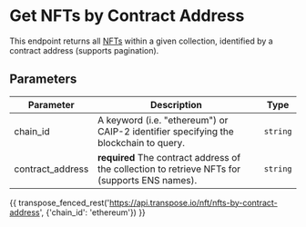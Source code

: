 # Get NFTs by Contract Address

This endpoint returns all [NFTs](../models/nft_model.md) within a given collection, identified by a contract address (supports pagination).

## Parameters
| Parameter     | Description                                                                          | Type     | 
|---------------|--------------------------------------------------------------------------------------|----------|
| chain_id      | A keyword (i.e. "ethereum") or CAIP-2 identifier specifying the blockchain to query. | `string` | 
| contract_address | **required** The contract address of the collection to retrieve NFTs for (supports ENS names).    | `string` | 

{{ transpose_fenced_rest('https://api.transpose.io/nft/nfts-by-contract-address', {'chain_id': 'ethereum'}) }}